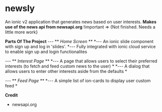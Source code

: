 # newsly
An ionic v2 application that generates news based on user interests. **Makes use of the news api from newsapi.org** !important => {Not finished. Needs a little more work}

**Parts Of The Project**
  --- ** *Home Screen* **
    *--- An ionic slide component with sign up and log in 'slides'.
    *--- Fully integrated with ionic cloud service to enable sign up and login functionalites
    
  --- ** *Interest Page* **
    *--- A page that allows users to select their preferred interests (to fetch and feed custom news to the user) *
    *--- A dialog that allows users to enter other interests aside from the defaults *
    
  --- ** *Feed Page* **
   *--- A simple list of ion-cards to display user custom feed *
   
   **Credit**
   * newsapi.org
